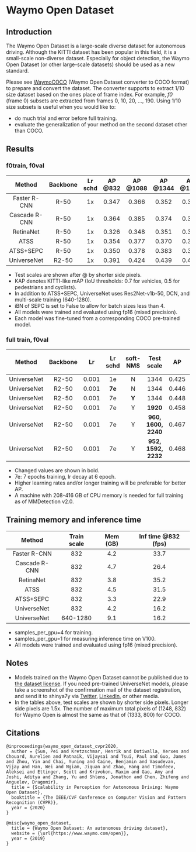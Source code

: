 # Waymo Open Dataset

## Introduction

The Waymo Open Dataset is a large-scale diverse dataset for autonomous driving.
Although the KITTI dataset has been popular in this field, it is a small-scale non-diverse dataset.
Especially for object detection, the Waymo Open Dataset (or other large-scale datasets) should be used as a new standard.

Please see [WaymoCOCO](https://github.com/shinya7y/WaymoCOCO) (Waymo Open Dataset converter to COCO format) to prepare and convert the dataset.
The converter supports to extract 1/10 size dataset based on the ones place of frame index.
For example, *f0* (frame 0) subsets are extracted from frames 0, 10, 20, ..., 190.
Using 1/10 size subsets is useful when you would like to:
- do much trial and error before full training.
- evaluate the generalization of your method on the second dataset other than COCO.


## Results

### f0train, f0val

|    Method     | Backbone | Lr schd | AP @832 | AP @1088 | AP @1344 | AP @1600 | KAP @832 | KAP @1088 | KAP @1344 | KAP @1600 |
| :-----------: | :------: | :-----: | :-----: | :------: | :------: | :------: | :------: | :-------: | :-------: | :-------: |
| Faster R-CNN  |   R-50   |   1x    |  0.347  |  0.366   |  0.352   |  0.333   |  0.4997  |  0.5298   |  0.5115   |  0.4877   |
| Cascade R-CNN |   R-50   |   1x    |  0.364  |  0.385   |  0.374   |  0.360   |  0.5123  |  0.5425   |  0.5286   |  0.5124   |
|   RetinaNet   |   R-50   |   1x    |  0.326  |  0.348   |  0.351   |  0.344   |  0.4630  |  0.4956   |  0.5021   |  0.4960   |
|     ATSS      |   R-50   |   1x    |  0.354  |  0.377   |  0.370   |  0.361   |  0.5056  |  0.5366   |  0.5295   |  0.5201   |
|   ATSS+SEPC   |   R-50   |   1x    |  0.350  |  0.378   |  0.383   |  0.378   |  0.4968  |  0.5368   |  0.5450   |  0.5401   |
|  UniverseNet  |  R2-50   |   1x    |  0.391  |  0.424   |  0.439   |  0.444   |  0.5475  |  0.5891   |  0.6075   |  0.6160   |

- Test scales are shown after @ by shorter side pixels.
- KAP denotes KITTI-like mAP (IoU thresholds: 0.7 for vehicles, 0.5 for pedestrians and cyclists).
- In addition to ATSS+SEPC, UniverseNet uses Res2Net-v1b-50, DCN, and multi-scale training (640-1280).
- iBN of SEPC is set to False to allow for batch sizes less than 4.
- All models were trained and evaluated using fp16 (mixed precision).
- Each model was fine-tuned from a corresponding COCO pre-trained model.


### full train, f0val

|   Method    | Backbone |  Lr   | Lr schd | soft-NMS |     Test scale      |  AP   | KITTI-like mAP |
| :---------: | :------: | :---: | :-----: | :------: | :-----------------: | :---: | :------------: |
| UniverseNet |  R2-50   | 0.001 |   1e    |    N     |        1344         | 0.425 |       -        |
| UniverseNet |  R2-50   | 0.001 | **7e**  |    N     |        1344         | 0.446 |     0.616      |
| UniverseNet |  R2-50   | 0.001 |   7e    |  **Y**   |        1344         | 0.448 |     0.622      |
| UniverseNet |  R2-50   | 0.001 |   7e    |    Y     |      **1920**       | 0.458 |     0.638      |
| UniverseNet |  R2-50   | 0.001 |   7e    |    Y     | **960, 1600, 2240** | 0.467 |     0.650      |
| UniverseNet |  R2-50   | 0.001 |   7e    |    Y     | **952, 1592, 2232** | 0.468 |     0.651      |

- Changed values are shown ​​in bold.
- 7e: 7 epochs training, lr decay at 6 epoch.
- Higher learning rates and/or longer training will be preferable for better AP.
- A machine with 208-416 GB of CPU memory is needed for full training as of MMDetection v2.0.


## Training memory and inference time

|    Method     | Train scale | Mem (GB) | Inf time @832 (fps) |
| :-----------: | :---------: | :------: | :-----------------: |
| Faster R-CNN  |     832     |   4.2    |        33.7         |
| Cascade R-CNN |     832     |   4.7    |        26.4         |
|   RetinaNet   |     832     |   3.8    |        35.2         |
|     ATSS      |     832     |   4.5    |        31.5         |
|   ATSS+SEPC   |     832     |   3.3    |        22.9         |
|  UniverseNet  |     832     |   4.2    |        16.2         |
|  UniverseNet  |  640-1280   |   9.1    |        16.2         |

- samples_per_gpu=4 for training.
- samples_per_gpu=1 for measuring inference time on V100.
- All models were trained and evaluated using fp16 (mixed precision).


## Notes

- Models trained on the Waymo Open Dataset cannot be published due to [the dataset license](https://waymo.com/open/terms/).
  If you need pre-trained UniverseNet models, please take a screenshot of the confirmation mail of the dataset registration, and send it to shinya7y via [Twitter](https://twitter.com/shinya7y), [LinkedIn](https://www.linkedin.com/in/yosukeshinya), or other media.
- In the tables above, test scales are shown by shorter side pixels. Longer side pixels are 1.5x.
  The number of maximum total pixels of (1248, 832) for Waymo Open is almost the same as that of (1333, 800) for COCO.


## Citations

```
@inproceedings{waymo_open_dataset_cvpr2020,
  author = {Sun, Pei and Kretzschmar, Henrik and Dotiwalla, Xerxes and Chouard, Aurelien and Patnaik, Vijaysai and Tsui, Paul and Guo, James and Zhou, Yin and Chai, Yuning and Caine, Benjamin and Vasudevan, Vijay and Han, Wei and Ngiam, Jiquan and Zhao, Hang and Timofeev, Aleksei and Ettinger, Scott and Krivokon, Maxim and Gao, Amy and Joshi, Aditya and Zhang, Yu and Shlens, Jonathon and Chen, Zhifeng and Anguelov, Dragomir},
  title = {Scalability in Perception for Autonomous Driving: Waymo Open Dataset},
  booktitle = {The IEEE/CVF Conference on Computer Vision and Pattern Recognition (CVPR)},
  year = {2020}
}
```

```
@misc{waymo_open_dataset,
  title = {Waymo Open Dataset: An autonomous driving dataset},
  website = {\url{https://www.waymo.com/open}},
  year = {2019}
}
```
